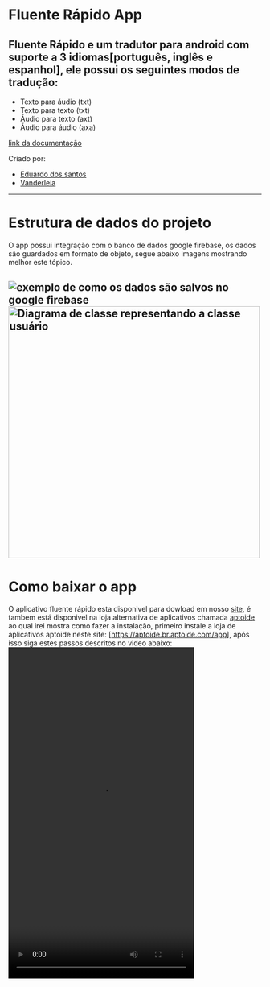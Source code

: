 # Fluente Rápido App
## Fluente Rápido e um tradutor para android com suporte a 3 idiomas[português, inglês e espanhol], ele possui os seguintes modos de tradução:
* Texto para áudio (txt)
* Texto para texto (txt)
* Áudio para texto (axt)
* Áudio para áudio (axa)
  
[link da documentação](https://onedrive.live.com/edit?id=6A4A657C0B4E8AF2!564&resid=6A4A657C0B4E8AF2!564&ithint=file%2cdocx&authkey=!AFjMqG_l5lAr6KE&wdo=2&cid=6a4a657c0b4e8af2)

Criado por:
* [Eduardo dos santos](https://www.linkedin.com/in/eduardo-dos-santos-3072a6269/)
* [Vanderleia](https://www.linkedin.com/in/vanderleia-santos-a34a45282/)
---

# Estrutura de dados do projeto

  O app possui integração com o banco de dados google firebase, os dados são guardados em formato de objeto, segue abaixo imagens mostrando melhor este tópico.
  


 ![exemplo de como os dados são salvos no google firebase](https://github.com/3duardocoder/Fluente-Rapido.github.io/blob/main/md_data/firebase_exemplo.png "exemplo de como os dados são salvos no google firebase")
<img src="https://github.com/3duardocoder/Fluente-Rapido.github.io/blob/main/md_data/uml_user.jpeg" alt="Diagrama de classe representando a classe usuário" width="500px"/>
---
# Como baixar o app
 O aplicativo fluente rápido esta disponivel para dowload em nosso [site](https://3duardocoder.github.io/Fluente-Rapido.github.io/), é tambem está disponivel na loja alternativa de aplicativos chamada [aptoide](https://br.aptoide.com/) ao qual irei mostra como fazer a instalação, primeiro instale a loja de aplicativos aptoide neste site: [https://aptoide.br.aptoide.com/app], após isso siga estes passos descritos no video abaixo:
 <video width="370" height="658" controls>
  <source src="tutorial_dowload.mp4" type="video/mp4">
</video>
